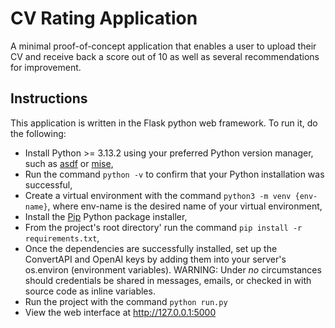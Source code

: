 # CV Rating Application
A minimal proof-of-concept application that enables a user to upload their CV and receive back a score out of 10 as well as several recommendations for improvement.

## Instructions
This application is written in the Flask python web framework. To run it, do the following:
- Install Python >= 3.13.2 using your preferred Python version manager, such as [asdf](https://asdf-vm.com/) or [mise](https://mise.jdx.dev/),
- Run the command `python -v` to confirm that your Python installation was successful,
- Create a virtual environment with the command `python3 -m venv {env-name}`, where env-name is the desired name of your virtual environment,
- Install the [Pip](https://pypi.org/project/pip/) Python package installer,
- From the project's root directory' run the command `pip install -r requirements.txt`,
- Once the dependencies are successfully installed, set up the ConvertAPI and OpenAI keys by adding them into your server's os.environ (environment variables). WARNING: Under *no* circumstances should credentials be shared in messages, emails, or checked in with source code as inline variables.
- Run the project with the command `python run.py`
- View the web interface at http://127.0.0.1:5000